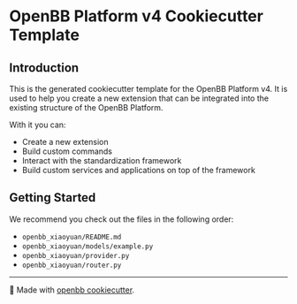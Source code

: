 # OpenBB Platform v4 Cookiecutter Template

## Introduction

This is the generated cookiecutter template for the OpenBB Platform v4.
It is used to help you create a new extension that can be integrated into the existing structure of the OpenBB Platform.

With it you can:

- Create a new extension
- Build custom commands
- Interact with the standardization framework
- Build custom services and applications on top of the framework

## Getting Started

We recommend you check out the files in the following order:

* `openbb_xiaoyuan/README.md`
* `openbb_xiaoyuan/models/example.py`
* `openbb_xiaoyuan/provider.py`
* `openbb_xiaoyuan/router.py`

---

🦋 Made with [openbb cookiecutter](https://github.com/openbb-finance/openbb-cookiecutter).

